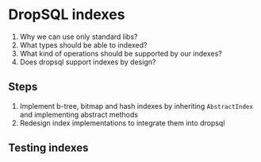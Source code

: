 # DropSQL indexes

1. Why we can use only standard libs?
2. What types should be able to indexed?
3. What kind of operations should be supported by our indexes?
4. Does dropsql support indexes by design?

## Steps

1. Implement b-tree, bitmap and hash indexes by inheriting `AbstractIndex` and implementing abstract methods
2. Redesign index implementations to integrate them into dropsql


## Testing indexes

